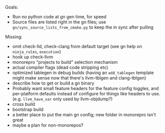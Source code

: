Goals:
- Run no python code at gn gen time, for speed
- Source files are listed right in the gn files; use
  `gn/sync_source_lists_from_cmake.py` to keep the in sync after pulling

Missing:
- omit check-lld, check-clang from default target
  (see gn help on `ninja_rules`, `execution`)
- hook up check-llvm
- monorepro "projects to build" selection mechanism
- actual compiler flags (dead code stripping etc)
- optimized tablegen in debug builds (having an `add_tablegen` template might
  make sense now that there's llvm-tblgen and clang-tblgen)
- describe how to get or build a gn binary
- Probably want small feature headers for the feature config toggles, and
  per-platform defaults instead of configure for things like headers to use.
  (e.g. `llvm_have_xar` only used by llvm-objdump?)
- cross build
- bootstrap build
- a better place to put the main gn config; new folder in monorepro isn't great
- maybe a plan for non-monorepos?
